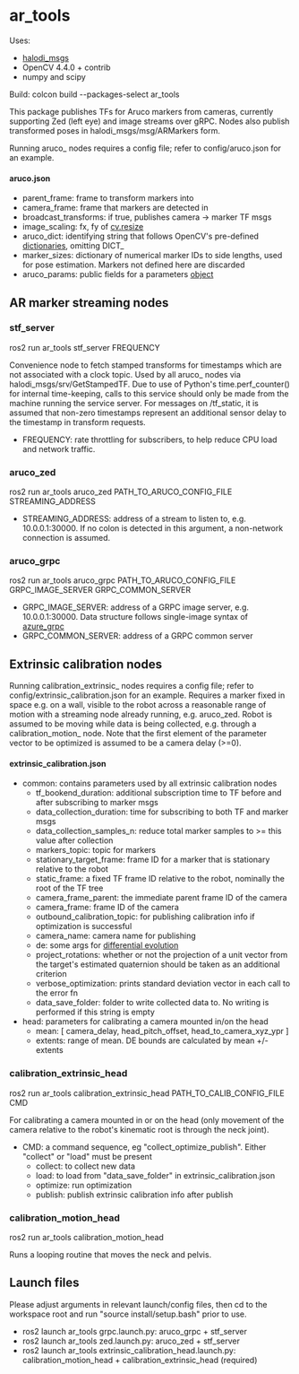 # ar_tools

Uses:
- [halodi_msgs](https://github.com/Halodi/halodi-messages)
- OpenCV 4.4.0 + contrib
- numpy and scipy

Build: colcon build --packages-select ar_tools

This package publishes TFs for Aruco markers from cameras, currently supporting Zed (left eye) and image streams over gRPC. Nodes also publish transformed poses in halodi_msgs/msg/ARMarkers form.

Running aruco\_ nodes requires a config file; refer to config/aruco.json for an example.

#### aruco.json
- parent\_frame: frame to transform markers into
- camera\_frame: frame that markers are detected in
- broadcast\_transforms: if true, publishes camera -> marker TF msgs
- image\_scaling: fx, fy of [cv.resize](https://docs.opencv.org/master/da/d54/group__imgproc__transform.html#ga47a974309e9102f5f08231edc7e7529d)
- aruco\_dict: identifying string that follows OpenCV's pre-defined [dictionaries](https://docs.opencv.org/master/dc/df7/dictionary_8hpp.html), omitting DICT\_
- marker\_sizes: dictionary of numerical marker IDs to side lengths, used for pose estimation. Markers not defined here are discarded
- aruco\_params: public fields for a parameters [object](https://docs.opencv.org/master/d1/dcd/structcv_1_1aruco_1_1DetectorParameters.html#aca7a04c0d23b3e1c575e11af697d506c)

## AR marker streaming nodes

### stf\_server
ros2 run ar\_tools stf\_server FREQUENCY

Convenience node to fetch stamped transforms for timestamps which are not associated with a clock topic. Used by all aruco\_ nodes via halodi_msgs/srv/GetStampedTF. Due to use of Python's time.perf\_counter() for internal time-keeping, calls to this service should only be made from the machine running the service server.
For messages on /tf_static, it is assumed that non-zero timestamps represent an additional sensor delay to the timestamp in transform requests.

- FREQUENCY: rate throttling for subscribers, to help reduce CPU load and network traffic.

### aruco\_zed
ros2 run ar\_tools aruco\_zed PATH\_TO\_ARUCO\_CONFIG\_FILE STREAMING\_ADDRESS

- STREAMING\_ADDRESS: address of a stream to listen to, e.g. 10.0.0.1:30000. If no colon is detected in this argument, a non-network connection is assumed.

### aruco\_grpc
ros2 run ar\_tools aruco\_grpc PATH\_TO\_ARUCO\_CONFIG\_FILE GRPC\_IMAGE\_SERVER GRPC\_COMMON\_SERVER 

- GRPC\_IMAGE\_SERVER: address of a GRPC image server, e.g. 10.0.0.1:30000. Data structure follows single-image syntax of [azure_grpc](https://github.com/Halodi/azure_grpc)
- GRPC\_COMMON\_SERVER: address of a GRPC common server

## Extrinsic calibration nodes
Running calibration\_extrinsic\_ nodes requires a config file; refer to config/extrinsic\_calibration.json for an example. Requires a marker fixed in space e.g. on a wall, visible to the robot across a reasonable range of motion with a streaming node already running, e.g. aruco\_zed. Robot is assumed to be moving while data is being collected, e.g. through a calibration\_motion\_ node.
Note that the first element of the parameter vector to be optimized is assumed to be a camera delay (>=0).

#### extrinsic\_calibration.json
- common: contains parameters used by all extrinsic calibration nodes
    - tf\_bookend\_duration: additional subscription time to TF before and after subscribing to marker msgs
    - data\_collection\_duration: time for subscribing to both TF and marker msgs
    - data\_collection\_samples\_n: reduce total marker samples to >= this value after collection
    - markers\_topic: topic for markers
    - stationary\_target\_frame: frame ID for a marker that is stationary relative to the robot
    - static\_frame: a fixed TF frame ID relative to the robot, nominally the root of the TF tree
    - camera\_frame\_parent: the immediate parent frame ID of the camera
    - camera\_frame: frame ID of the camera
    - outbound\_calibration\_topic: for publishing calibration info if optimization is successful
    - camera\_name: camera name for publishing
    - de: some args for [differential evolution](https://docs.scipy.org/doc/scipy/reference/generated/scipy.optimize.differential_evolution.html)
    - project_rotations: whether or not the projection of a unit vector from the target's estimated quaternion should be taken as an additional criterion
    - verbose_optimization: prints standard deviation vector in each call to the error fn
    - data\_save\_folder: folder to write collected data to. No writing is performed if this string is empty
- head: parameters for calibrating a camera mounted in/on the head
    - mean: [ camera\_delay, head\_pitch\_offset, head\_to\_camera\_xyz\_ypr ]
    - extents: range of mean. DE bounds are calculated by mean +/- extents

### calibration\_extrinsic\_head
ros2 run ar\_tools calibration\_extrinsic\_head PATH\_TO\_CALIB\_CONFIG\_FILE CMD

For calibrating a camera mounted in or on the head (only movement of the camera relative to the robot's kinematic root is through the neck joint).
- CMD: a command sequence, eg "collect\_optimize\_publish". Either "collect" or "load" must be present
    - collect: to collect new data
    - load: to load from "data\_save\_folder" in extrinsic\_calibration.json
    - optimize: run optimization
    - publish: publish extrinsic calibration info after publish

### calibration\_motion\_head
ros2 run ar\_tools calibration\_motion\_head

Runs a looping routine that moves the neck and pelvis.

## Launch files
Please adjust arguments in relevant launch/config files, then cd to the workspace root and run "source install/setup.bash" prior to use.

- ros2 launch ar\_tools grpc.launch.py: aruco\_grpc + stf\_server
- ros2 launch ar\_tools zed.launch.py: aruco\_zed + stf\_server
- ros2 launch ar\_tools extrinsic\_calibration\_head.launch.py: calibration\_motion\_head + calibration\_extrinsic\_head (required)

